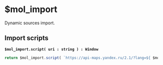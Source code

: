 # $mol_import

Dynamic sources import.

## Import scripts

**`$mol_import.script( uri : string ) : Window`**

```typescript
return $mol_import.script( `https://api-maps.yandex.ru/2.1/?lang=${ $mol_locale.lang() }` ).ymaps
```
